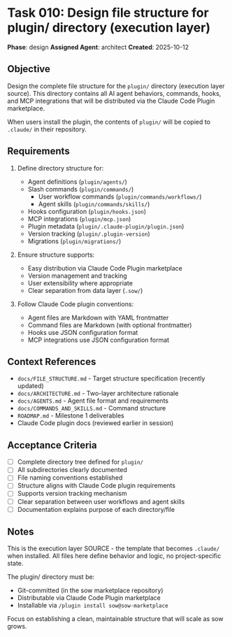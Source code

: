 # Task 010: Design file structure for plugin/ directory (execution layer)

**Phase**: design
**Assigned Agent**: architect
**Created**: 2025-10-12

## Objective

Design the complete file structure for the `plugin/` directory (execution layer source).
This directory contains all AI agent behaviors, commands, hooks, and MCP integrations
that will be distributed via the Claude Code Plugin marketplace.

When users install the plugin, the contents of `plugin/` will be copied to `.claude/`
in their repository.

## Requirements

1. Define directory structure for:
   - Agent definitions (`plugin/agents/`)
   - Slash commands (`plugin/commands/`)
     - User workflow commands (`plugin/commands/workflows/`)
     - Agent skills (`plugin/commands/skills/`)
   - Hooks configuration (`plugin/hooks.json`)
   - MCP integrations (`plugin/mcp.json`)
   - Plugin metadata (`plugin/.claude-plugin/plugin.json`)
   - Version tracking (`plugin/.plugin-version`)
   - Migrations (`plugin/migrations/`)

2. Ensure structure supports:
   - Easy distribution via Claude Code Plugin marketplace
   - Version management and tracking
   - User extensibility where appropriate
   - Clear separation from data layer (`.sow/`)

3. Follow Claude Code plugin conventions:
   - Agent files are Markdown with YAML frontmatter
   - Command files are Markdown (with optional frontmatter)
   - Hooks use JSON configuration format
   - MCP integrations use JSON configuration format

## Context References

- `docs/FILE_STRUCTURE.md` - Target structure specification (recently updated)
- `docs/ARCHITECTURE.md` - Two-layer architecture rationale
- `docs/AGENTS.md` - Agent file format and requirements
- `docs/COMMANDS_AND_SKILLS.md` - Command structure
- `ROADMAP.md` - Milestone 1 deliverables
- Claude Code plugin docs (reviewed earlier in session)

## Acceptance Criteria

- [ ] Complete directory tree defined for `plugin/`
- [ ] All subdirectories clearly documented
- [ ] File naming conventions established
- [ ] Structure aligns with Claude Code plugin requirements
- [ ] Supports version tracking mechanism
- [ ] Clear separation between user workflows and agent skills
- [ ] Documentation explains purpose of each directory/file

## Notes

This is the execution layer SOURCE - the template that becomes `.claude/` when installed.
All files here define behavior and logic, no project-specific state.

The plugin/ directory must be:
- Git-committed (in the sow marketplace repository)
- Distributable via Claude Code Plugin marketplace
- Installable via `/plugin install sow@sow-marketplace`

Focus on establishing a clean, maintainable structure that will scale as sow grows.
